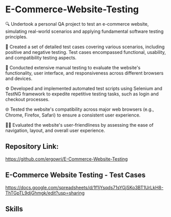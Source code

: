 # E-Commerce-Website-Testing

🔍 Undertook a personal QA project to test an e-commerce website, simulating real-world scenarios and applying fundamental software testing principles.

📝 Created a set of detailed test cases covering various scenarios, including positive and negative testing. Test cases encompassed functional, usability, and compatibility testing aspects.

🔬 Conducted extensive manual testing to evaluate the website's functionality, user interface, and responsiveness across different browsers and devices.

⚙️ Developed and implemented automated test scripts using Selenium and TestNG framework to expedite repetitive testing tasks, such as login and checkout processes.

🌐 Tested the website's compatibility across major web browsers (e.g., Chrome, Firefox, Safari) to ensure a consistent user experience.

👩‍💻 Evaluated the website's user-friendliness by assessing the ease of navigation, layout, and overall user experience.

## Repository Link: 

https://github.com/ergowri/E-Commerce-Website-Testing

## E-Commerce Website Testing - Test Cases

https://docs.google.com/spreadsheets/d/1f1jYsqds71sYGjSKo3BT1UrLkH8-ThTGpTL9djGhmgk/edit?usp=sharing


## Skills






